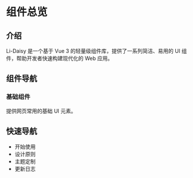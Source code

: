 # 组件总览

## 介绍

Li-Daisy 是一个基于 Vue 3 的轻量级组件库，提供了一系列简洁、易用的 UI 组件，帮助开发者快速构建现代化的 Web 应用。

## 组件导航

### 基础组件

提供网页常用的基础 UI 元素。

<ComponentGrid :componentList="[
  {
    img: 'https://picsum.photos/600/600',
    url: '/components/avatar',
    title: 'Avatar头像',
    details: '用于在界面中显示的缩略图'
  },
  {
    img: 'https://picsum.photos/600/600',
    url: '/components/collapse',
    title: 'Collapse折叠面板', 
    details: '用于展示和隐藏信息'
  },
  {
    img: 'https://picsum.photos/600/600',
    url: '/components/drawer',
    title: 'Drawer抽屉', 
    details: '用于显示/隐藏页面左侧或右侧的侧边栏'
  },
  {
    img: 'https://picsum.photos/600/600',
    url: '/components/modal',
    title: 'Modal对话框', 
    details: '用于点击按钮时显示对话框'
  },
    {     
    img: 'https://picsum.photos/600/600',
    url: '/components/paging',
    title: 'Paging分页', 
    details: '用于将海量数据批量显示'
  },
  {
    img: 'https://picsum.photos/600/600',
    url: '/components/themeController',
    title: 'ThemeController主题控制器', 
    details: '用于切换不同主题'
  }
]" />

## 快速导航

- 开始使用
- 设计原则
- 主题定制
- 更新日志
